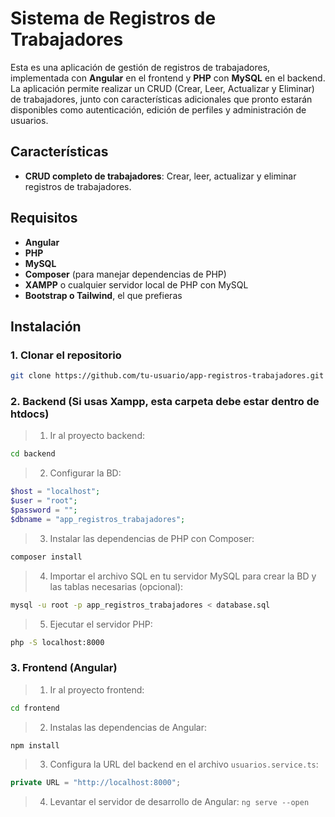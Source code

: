 # Sistema de Registros de Trabajadores

Esta es una aplicación de gestión de registros de trabajadores, implementada con **Angular** en el frontend y **PHP** con **MySQL** en el backend. La aplicación permite realizar un CRUD (Crear, Leer, Actualizar y Eliminar) de trabajadores, junto con características adicionales que pronto estarán disponibles como autenticación, edición de perfiles y administración de usuarios.

## Características

- **CRUD completo de trabajadores**: Crear, leer, actualizar y eliminar registros de trabajadores.

## Requisitos

- **Angular**
- **PHP**
- **MySQL**
- **Composer** (para manejar dependencias de PHP)
- **XAMPP** o cualquier servidor local de PHP con MySQL
- **Bootstrap o Tailwind**, el que prefieras

## Instalación

### 1. Clonar el repositorio

```bash
git clone https://github.com/tu-usuario/app-registros-trabajadores.git
```

### 2. Backend (Si usas Xampp, esta carpeta debe estar dentro de htdocs)
> 1. Ir al proyecto backend: 
```bash
cd backend
```
> 2. Configurar la BD:
```php
$host = "localhost";
$user = "root";
$password = "";
$dbname = "app_registros_trabajadores";
```
> 3. Instalar las dependencias de PHP con Composer:
```bash
composer install
```
> 4. Importar el archivo SQL en tu servidor MySQL para crear la BD y las tablas necesarias (opcional):
```bash
mysql -u root -p app_registros_trabajadores < database.sql
```
> 5. Ejecutar el servidor PHP:
```bash
php -S localhost:8000
```
### 3.  Frontend (Angular)
> 1. Ir al proyecto frontend:
```bash
cd frontend
```
> 2. Instalas las dependencias de Angular:
```bash 
npm install 
```
> 3. Configura la URL del backend en el archivo `usuarios.service.ts`:
```typescript
private URL = "http://localhost:8000";
```
> 4. Levantar el servidor de desarrollo de Angular: `ng serve --open`

